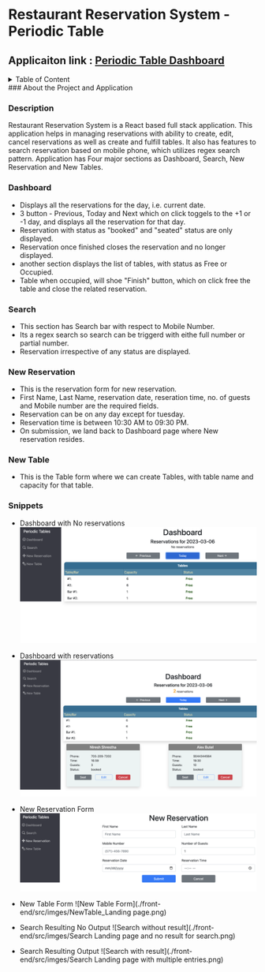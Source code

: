 # Restaurant Reservation System - Periodic Table
## Applicaiton link : [Periodic Table Dashboard](https://rss-restaurant-reservation-system-frontend.vercel.app/dashboard)

<details>
  <summary> Table of Content </summary>
  <ol>
    <li> <a href="#about-the-project-and-application">About The Project and Application</a></li>
    <li> <a href="#description">Description</a></li>
    <li> <a href="#dashboard">Dashboard</a></li>
    <li> <a href="#search">Search</a></li>
    <li> <a href="#new-reservation">New Reservation</a></li>
    <li> <a href="#new-table">New Table</a></li>
    <li> <a href="#snippets">Snippets</a></li>
  </ol>
</details>
### About the Project and Application

### Description
Restaurant Reservation System is a React based full stack application. This application helps in managing reservations with ability to create, edit, cancel reservations as well as create and fulfill tables. It also has features to search reservation based on mobile phone, which utilizes regex search pattern. 
Application has Four major sections as Dashboard, Search, New Reservation and New Tables.

### Dashboard
* Displays all the reservations for the day, i.e. current date.
* 3 button - Previous, Today and Next which on click toggels to the +1 or -1 day, and displays all the reservation for that day.
* Reservation with status as "booked" and "seated" status are only displayed. 
* Reservation once finished closes the reservation and no longer displayed.
* another section displays the list of tables, with status as Free or Occupied.
* Table when occupied, will shoe "Finish" button, which on click free the table and close the related reservation.

### Search
* This section has Search bar with respect to Mobile Number. 
* Its a regex search so search can be triggerd with eithe full number or partial number. 
* Reservation irrespective of any status are displayed.


### New Reservation
* This is the reservation form for new reservation. 
* First Name, Last Name, reservation date, reseration time, no. of guests and Mobile number are the required fields. 
* Reservation can be on any day except for tuesday. 
* Reservation time is between 10:30 AM to 09:30 PM.
* On submission, we land back to Dashboard page where New reservation resides. 

### New Table
* This is the Table form where we can create Tables, with table name and capacity for that table. 

### Snippets
* Dashboard with No reservations
![Dashboard with no Reservation](./front-end/src/imges/Dashboard_with_no_reservations.png)

* Dashboard with reservations
![Dashboard with Reservation](./front-end/src/imges/Dashboard_with_reservations.png)

* New Reservation Form
![New Reservation Form](./front-end/src/imges/NewReservation_LandingPage.png)

* New Table Form
![New Table Form](./front-end/src/imges/NewTable_Landing page.png)


* Search Resulting No Output
![Search without result](./front-end/src/imges/Search Landing page and no result for search.png)

* Search Resulting Output
![Search with result](./front-end/src/imges/Search Landing page with multiple entries.png)


